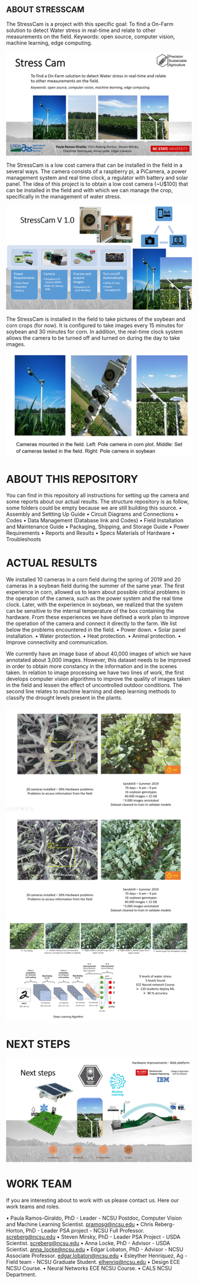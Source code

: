 ﻿## ABOUT STRESSCAM

The StressCam is a project with this specific goal: To find a On-Farm solution to detect Water stress in real-time and relate to other measurements on the field.
Keywords: open source, computer vision, machine learning, edge computing.

![intro](stress_cam_pic_01.png)

The StressCam is a low cost camera that can be installed in the field in a several ways. The camera consists of a raspberry pi, a PiCamera, a power management system and real time clock, a regulator with battery and solar panel. The idea of this project is to obtain a low cost camera (~U$100) that can be installed in the field and with which we can manage the crop, specifically in the management of water stress.

![intro2](stress_cam_pic_02.png)


The StressCam is installed in the field to take pictures of the soybean and corn crops (for now). It is configured to take images every 15 minutes for soybean and 30 minutes for corn. In addition, the real-time clock system allows the camera to be turned off and turned on during the day to take images.

![intro3](stress_cam_pic_09.png)



# ABOUT THIS REPOSITORY

You can find in this repository all instructions for setting up the camera and some reports about our actual results. The structure repository is as follow, some folders could be empty because we are still building this source.
•	Assembly and Settting Up Guide
•	Circuit Diagrams and Connections
•	Codes
•	Data Management (Database link and Codes)
•	Field Installation and Maintenance Guide
•	Packaging, Shipping, and Storage Guide
•	Power Requirements
•	Reports and Results
•	Specs Materials of Hardware
•	Troubleshoots

# ACTUAL RESULTS

We installed 10 cameras in a corn field during the spring of 2019 and 20 cameras in a soybean field during the summer of the same year. The first experience in corn, allowed us to learn about possible critical problems in the operation of the camera, such as the power system and the real time clock. Later, with the experience in soybean, we realized that the system can be sensitive to the internal temperature of the box containing the hardware. From these experiences we have defined a work plan to improve the operation of the camera and connect it directly to the farm. We list below the problems encountered in the field.
•	Power down.
•	Solar panel installation.
•	Water protection.
•	Heat protection.
•	Animal protection.
•	Improve connectivity and communication.

We currently have an image base of about 40,000 images of which we have annotated about 3,000 images. However, this dataset needs to be improved in order to obtain more constancy in the information and in the scenes taken. In relation to image processing we have two lines of work, the first develops computer vision algorithms to improve the quality of images taken in the field and lessen the effect of uncontrolled outdoor conditions. The second line relates to machine learning and deep learning methods to classify the drought levels present in the plants.

![actual1](stress_cam_pic_03.png)
![actual2](stress_cam_pic_04.png)
![actual3](stress_cam_pic_05.png)


# NEXT STEPS

![next](stress_cam_pic_06.png)



# WORK TEAM

If you are interesting about to work with us please contact us. Here our work teams and roles.

•	Paula Ramos-Giraldo, PhD - Leader - NCSU Postdoc, Computer Vision and Machine Learning Scientist. pramosg@ncsu.edu
•	Chris Reberg-Horton, PhD - Leader PSA project - NCSU Full Professor. screberg@ncsu.edu
•	Steven Mirsky, PhD - Leader PSA Project - USDA Scientist. screberg@ncsu.edu
•	Anna Locke, PhD - Advisor - USDA Scientist. anna_locke@ncsu.edu 
•	Edgar Lobaton, PhD - Advisor - NCSU Associate Professor. edgar.lobaton@ncsu.edu 
•	Esleyther Henriquez, Ag - Field team - NCSU Graduate Student. elhenriq@ncsu.edu
•	Design ECE NCSU Course. 
•	Neural Networks ECE NCSU Course.
•	CALS NCSU Department.

